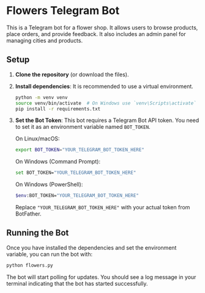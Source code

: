 # Flowers Telegram Bot

This is a Telegram bot for a flower shop. It allows users to browse products, place orders, and provide feedback. It also includes an admin panel for managing cities and products.

## Setup

1.  **Clone the repository** (or download the files).

2.  **Install dependencies**:
    It is recommended to use a virtual environment.
    ```bash
    python -m venv venv
    source venv/bin/activate  # On Windows use `venv\Scripts\activate`
    pip install -r requirements.txt
    ```

3.  **Set the Bot Token**:
    This bot requires a Telegram Bot API token. You need to set it as an environment variable named `BOT_TOKEN`.

    On Linux/macOS:
    ```bash
    export BOT_TOKEN="YOUR_TELEGRAM_BOT_TOKEN_HERE"
    ```

    On Windows (Command Prompt):
    ```bash
    set BOT_TOKEN="YOUR_TELEGRAM_BOT_TOKEN_HERE"
    ```

    On Windows (PowerShell):
    ```bash
    $env:BOT_TOKEN="YOUR_TELEGRAM_BOT_TOKEN_HERE"
    ```

    Replace `"YOUR_TELEGRAM_BOT_TOKEN_HERE"` with your actual token from BotFather.

## Running the Bot

Once you have installed the dependencies and set the environment variable, you can run the bot with:

```bash
python flowers.py
```

The bot will start polling for updates. You should see a log message in your terminal indicating that the bot has started successfully.
